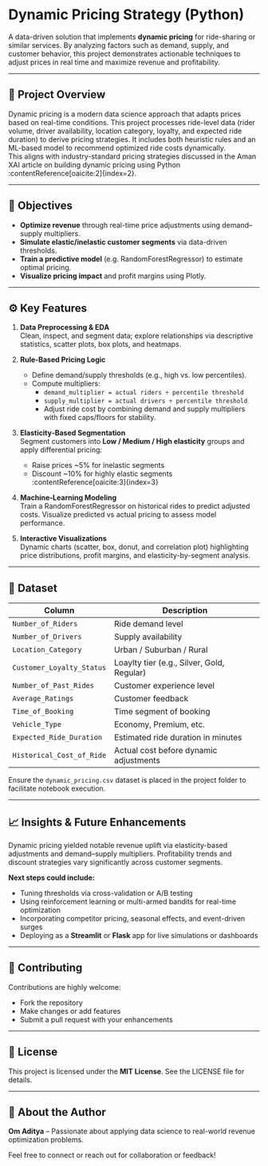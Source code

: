 # Dynamic Pricing Strategy (Python)

A data-driven solution that implements **dynamic pricing** for ride-sharing or similar services. By analyzing factors such as demand, supply, and customer behavior, this project demonstrates actionable techniques to adjust prices in real time and maximize revenue and profitability.

---

## 🚀 Project Overview

Dynamic pricing is a modern data science approach that adapts prices based on real-time conditions. This project processes ride-level data (rider volume, driver availability, location category, loyalty, and expected ride duration) to derive pricing strategies. It includes both heuristic rules and an ML-based model to recommend optimized ride costs dynamically.  
This aligns with industry-standard pricing strategies discussed in the Aman XAI article on building dynamic pricing using Python :contentReference[oaicite:2]{index=2}.

---

## 🎯 Objectives

- **Optimize revenue** through real-time price adjustments using demand–supply multipliers.
- **Simulate elastic/inelastic customer segments** via data-driven thresholds.
- **Train a predictive model** (e.g. RandomForestRegressor) to estimate optimal pricing.
- **Visualize pricing impact** and profit margins using Plotly.

---

## ⚙️ Key Features

1. **Data Preprocessing & EDA**  
   Clean, inspect, and segment data; explore relationships via descriptive statistics, scatter plots, box plots, and heatmaps.

2. **Rule‑Based Pricing Logic**  
   - Define demand/supply thresholds (e.g., high vs. low percentiles).
   - Compute multipliers:  
     - `demand_multiplier = actual riders ÷ percentile threshold`  
     - `supply_multiplier = actual drivers ÷ percentile threshold`  
     - Adjust ride cost by combining demand and supply multipliers with fixed caps/floors for stability.

3. **Elasticity‑Based Segmentation**  
   Segment customers into **Low / Medium / High elasticity** groups and apply differential pricing:
   - Raise prices ~5% for inelastic segments
   - Discount ~10% for highly elastic segments :contentReference[oaicite:3]{index=3}

4. **Machine‑Learning Modeling**  
   Train a RandomForestRegressor on historical rides to predict adjusted costs. Visualize predicted vs actual pricing to assess model performance.

5. **Interactive Visualizations**  
   Dynamic charts (scatter, box, donut, and correlation plot) highlighting price distributions, profit margins, and elasticity-by-segment analysis.

---

## 📂 Dataset

| Column                     | Description                                      |
|---------------------------|--------------------------------------------------|
| `Number_of_Riders`        | Ride demand level                                |
| `Number_of_Drivers`       | Supply availability                              |
| `Location_Category`       | Urban / Suburban / Rural                         |
| `Customer_Loyalty_Status` | Loaylty tier (e.g., Silver, Gold, Regular)       |
| `Number_of_Past_Rides`    | Customer experience level                        |
| `Average_Ratings`         | Customer feedback                                |
| `Time_of_Booking`         | Time segment of booking                          |
| `Vehicle_Type`            | Economy, Premium, etc.                           |
| `Expected_Ride_Duration`  | Estimated ride duration in minutes               |
| `Historical_Cost_of_Ride` | Actual cost before dynamic adjustments           |

Ensure the `dynamic_pricing.csv` dataset is placed in the project folder to facilitate notebook execution.

---
## 📈 Insights & Future Enhancements

Dynamic pricing yielded notable revenue uplift via elasticity-based adjustments and demand–supply multipliers.
Profitability trends and discount strategies vary significantly across customer segments.

**Next steps could include:**

- Tuning thresholds via cross-validation or A/B testing
- Using reinforcement learning or multi-armed bandits for real-time optimization  
- Incorporating competitor pricing, seasonal effects, and event-driven surges
- Deploying as a **Streamlit** or **Flask** app for live simulations or dashboards

---

## 📝 Contributing

Contributions are highly welcome:

- Fork the repository  
- Make changes or add features  
- Submit a pull request with your enhancements

---

## 📄 License

This project is licensed under the **MIT License**. See the LICENSE file for details.

---

## 👤 About the Author

**Om Aditya** – Passionate about applying data science to real-world revenue optimization problems.

Feel free to connect or reach out for collaboration or feedback!

